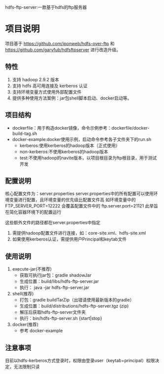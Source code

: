 hdfs-ftp-server:一款基于hdfs的ftp服务器
# 项目说明
项目基于 https://github.com/iponweb/hdfs-over-ftp 和 https://github.com/garyfub/hdfsftpserver 进行改造升级。
## 特性
1. 支持 hadoop 2.9.2 版本
2. 支持 hdfs 高可用连接及 kerberos 认证
3. 支持环境变量方式使用外部配置文件
4. 提供多种使用方法案例：jar包shell脚本启动、docker启动等。
## 项目结构
- dockerfile：用于构造docker镜像，命令示例参考：dockerfile/docker-build-tag.sh
- docker-example:docker使用示例，启动命令参考各子文件夹下的run.sh
    - kerberos:使用kerberos的hadoop版本（正式使用）
    - non-kerberos:不使用kerberos的hadoop版本
    - test:不使用hadoop的navite版本，以项目根目录为ftp根目录，用于测试开发
## 配置说明
核心配置文件为：server.properties
server.properties中的所有配置可以使用环境变量进行配置，且环境变量的优先级比配置文件高
如环境变量中的 FTP_SERVER_PORT=12222 会覆盖配置文件中的 ftp.server.port=21121
此举旨在简化容器环境下的配置运行

这些额外文件的路径都在server.properties中指定
1. 需提供hadoop配置文件进行连接，如：core-site.xml、hdfs-site.xml
2. 如果使用kerberos认证，需提供用户Principal和keytab文件

## 使用说明
1. execute-jar(不推荐)
    - 获取可执行jar包：gradle shadowJar
    - 生成位置：build/libs/hdfs-ftp-server.jar
    - 执行： java -jar hdfs-ftp-server.jar
2. shell(推荐)
    - 打包：gradle buildTarZip（出错请使用最新版本的gradle）
    - 生成位置：build/distributions/hdfs-ftp-server.tgz (zip)
    - 解压后获取hdfs-ftp-server文件夹
    - 执行：bin/hdfs-ftp-server.sh {start|stop}
3. docker(推荐)
    - 参考 docker-example

## 注意事项
目前以hdfs-kerberos方式登录时，权限由登录user（keytab+principal）权限决定，无法限制只读




